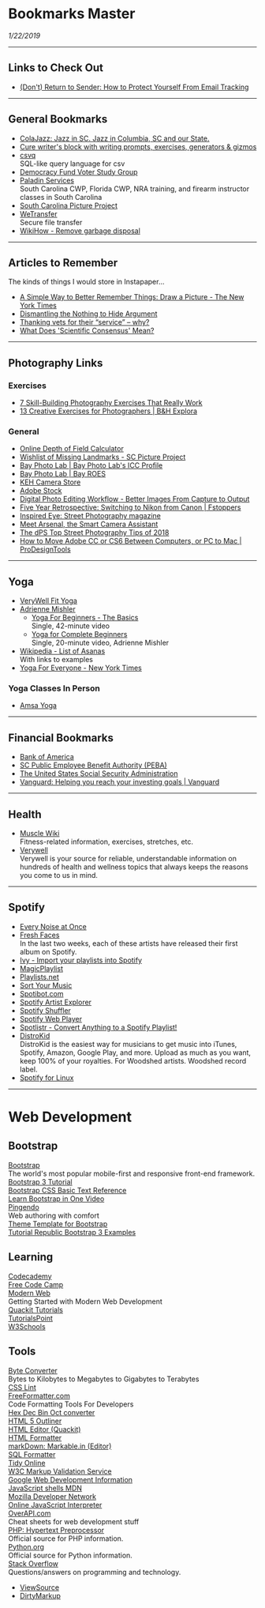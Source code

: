 # Bookmarks Master
*1/22/2019*


* * *
## Links to Check Out

- [(Don't) Return to Sender: How to Protect Yourself From Email Tracking](https://www.eff.org/deeplinks/2019/01/stop-tracking-my-emails)


* * *
## General Bookmarks

- [ColaJazz: Jazz in SC. Jazz in Columbia, SC and our State.](https://colajazz.com/)
- [Cure writer's block with writing prompts, exercises, generators & gizmos](http://www.languageisavirus.com/index.php)
- [csvq](https://mithrandie.github.io/csvq/)    
  SQL-like query language for csv
- [Democracy Fund Voter Study Group](https://www.voterstudygroup.org/)
- [Paladin Services](http://www.busman.com/default.htm)    
  South Carolina CWP, Florida CWP, NRA training, and firearm instructor classes in South Carolina
- [South Carolina Picture Project](https://scpictureproject.org/)
- [WeTransfer](https://wetransfer.com/)    
  Secure file transfer
- [WikiHow - Remove garbage disposal](https://www.wikihow.com/Remove-a-Garbage-Disposal) 

* * *
## Articles to Remember

The kinds of things I would store in Instapaper...

- [A Simple Way to Better Remember Things: Draw a Picture - The New York Times](https://www.nytimes.com/2019/01/06/smarter-living/memory-tricks-mnemonics.html)
- [Dismantling the Nothing to Hide Argument](https://www.privateinternetaccess.com/blog/2019/01/dismantling-the-nothing-to-hide-argument/)
- [Thanking vets for their “service” – why?](https://thesaker.is/thanking-vets-for-their-service-why/)
- [What Does 'Scientific Consensus' Mean?](https://www.forbes.com/sites/startswithabang/2016/06/24/what-does-scientific-consensus-mean/#152906ac6bae)

* * *
## Photography Links

### Exercises

- [7 Skill-Building Photography Exercises That Really Work](https://www.makeuseof.com/tag/photography-exercises/)
- [13 Creative Exercises for Photographers | B&H Explora](https://www.bhphotovideo.com/explora/photography/tips-and-solutions/13-creative-exercises-photographers?BI=4906)

### General

- [Online Depth of Field Calculator](http://www.dofmaster.com/dofjs.html)
- [Wishlist of Missing Landmarks - SC Picture Project](https://scpictureproject.org/sc-picture-project/missing-landmarks.html)
- [Bay Photo Lab | Bay Photo Lab's ICC Profile](https://support.bayphoto.com/customer/en/portal/articles/2144592-bay-photo-lab-s-icc-profile)
- [Bay Photo Lab | Bay ROES](https://support.bayphoto.com/customer/en/portal/topics/825956-bay-roes)
- [KEH Camera Store](https://www.keh.com/)
- [Adobe Stock](https://stock.adobe.com/)
- [Digital Photo Editing Workflow - Better Images From Capture to Output](https://digital-photography-school.com/digital-photo-editing-workflow-better-images-capture-output/)
- [Five Year Retrospective: Switching to Nikon from Canon | Fstoppers](https://fstoppers.com/originals/five-year-retrospective-switching-nikon-canon-311505?utm_source=FS_RSS&utm_medium=RSS&utm_campaign=Main_RSS)
- [Inspired Eye: Street Photography magazine](https://www.theinspiredeye.net/)
- [Meet Arsenal, the Smart Camera Assistant](https://witharsenal.com/)
- [The dPS Top Street Photography Tips of 2018](https://digital-photography-school.com/dps-top-street-photography-tips-2018/)
- [How to Move Adobe CC or CS6 Between Computers, or PC to Mac | ProDesignTools](https://prodesigntools.com/move-adobe-cs5-between-computers-or-windows-to-mac.html)

* * *
## Yoga

- [VeryWell Fit Yoga](https://www.verywellfit.com/yoga-4157113)
- [Adrienne Mishler](http://yogawithadriene.com/)  
    - [Yoga For Beginners - The Basics](https://youtu.be/pWobp3phsEU)  
      Single, 42-minute video    
    - [Yoga for Complete Beginners](https://www.youtube.com/watch?v=v7AYKMP6rOE)    
      Single, 20-minute video, Adrienne Mishler
- [Wikipedia - List of Asanas](https://en.m.wikipedia.org/wiki/List_of_asanas)    
  With links to examples 
- [Yoga For Everyone - New York Times](https://www.nytimes.com/guides/well/beginner-yoga) 

### Yoga Classes In Person  
- [Amsa Yoga](http://amsayoga.com/)

* * *
## Financial Bookmarks

- [Bank of America](https://www.bankofamerica.com/)
- [SC Public Employee Benefit Authority (PEBA)](https://peba.sc.gov/)
- [The United States Social Security Administration](https://www.ssa.gov/)
- [Vanguard: Helping you reach your investing goals | Vanguard](https://investor.vanguard.com/home/)


* * *
## Health

- [Muscle Wiki](https://musclewiki.org/)    
  Fitness-related information, exercises, stretches, etc.
- [Verywell](https://www.verywell.com/)    
   Verywell is your source for reliable, understandable information on hundreds of health and wellness topics that always keeps the reasons you come to us in mind.

* * *
## Spotify

- [Every Noise at Once](http://www.furia.com/misc/genremaps/engenremap.html)
- [Fresh Faces](http://static.echonest.com/FreshFace/)    
  In the last two weeks, each of these artists have released their first album on Spotify. 
- [Ivy - Import your playlists into Spotify](http://www.ivyishere.org/)
- [MagicPlaylist](https://magicplaylist.co/#/?_k=0o7z2z)
- [Playlists.net](http://playlists.net/)
- [Sort Your Music](http://static.echonest.com/SortYourMusic/)
- [Spotibot.com](http://spotibot.com/)
- [Spotify Artist Explorer](https://artistexplorer.spotify.com/)
- [Spotify Shuffler](http://spotifyrandomiser.azurewebsites.net/)
- [Spotify Web Player](https://play.spotify.com/?utm_source=web-player&utm_campaign=bookmark)
- [Spotlistr - Convert Anything to a Spotify Playlist!](http://spotlistr.herokuapp.com/#/search/lastfm-similar)
- [DistroKid](https://distrokid.com/)    
  DistroKid is the easiest way for musicians to get music into iTunes, Spotify, Amazon, Google Play, and more. Upload as much as you want, keep 100% of your royalties. For Woodshed artists. Woodshed record label.
- [Spotify for Linux](https://www.spotify.com/us/download/linux/)

* * *
# Web Development

## Bootstrap

[Bootstrap](http://getbootstrap.com/)  
The world's most popular mobile-first and responsive front-end framework.  
[Bootstrap 3 Tutorial](http://www.w3schools.com/bootstrap/default.asp)  
[Bootstrap CSS Basic Text Reference](http://www.w3schools.com/bootstrap/bootstrap_ref_css_text.asp)  
[Learn Bootstrap in One Video](http://www.newthinktank.com/2015/11/learn-bootstrap-one-video/)  
[Pingendo](http://pingendo.com/)  
Web authoring with comfort  
[Theme Template for Bootstrap](http://getbootstrap.com/examples/theme/)  
[Tutorial Republic Bootstrap 3 Examples](http://www.tutorialrepublic.com/twitter-bootstrap-examples.php)  

## Learning

[Codecademy](https://www.codecademy.com/)  
[Free Code Camp](https://www.freecodecamp.com/)  
[Modern Web](http://modernweb.com/2014/07/16/getting-started-modern-web-development/)  
Getting Started with Modern Web Development  
[Quackit Tutorials](http://www.quackit.com/)  
[TutorialsPoint](http://www.tutorialspoint.com/index.htm)  
[W3Schools](http://www.w3schools.com/)  

## Tools

[Byte Converter](http://www.whatsabyte.com/P1/byteconverter.htm)  
Bytes to Kilobytes to Megabytes to Gigabytes to Terabytes  
[CSS Lint](http://csslint.net/)  
[FreeFormatter.com](http://www.freeformatter.com/formatters.html)  
Code Formatting Tools For Developers  
[Hex Dec Bin Oct converter](http://calc.50x.eu/)  
[HTML 5 Outliner](https://gsnedders.html5.org/outliner/)  
[HTML Editor (Quackit)](http://www.quackit.com/html/online-html-editor/)  
[HTML Formatter](http://www.freeformatter.com/html-formatter.html)  
[markDown: Markable.in (Editor)](http://markable.in/editor/)  
[SQL Formatter](http://www.freeformatter.com/sql-formatter.html)  
[Tidy Online](http://valet.htmlhelp.com/tidy/)  
[W3C Markup Validation Service](http://validator.w3.org/)  
[Google Web Development Information](https://developers.google.com/web/)  
[JavaScript shells MDN](https://developer.mozilla.org/en-US/docs/Web/JavaScript/Shells)  
[Mozilla Developer Network](https://developer.mozilla.org/en-US/)  
[Online JavaScript Interpreter](http://math.chapman.edu/%7Ejipsen/js/)  
[OverAPI.com](http://overapi.com/)  
Cheat sheets for web development stuff  
[PHP: Hypertext Preprocessor](http://php.net/)  
Official source for PHP information.  
[Python.org](https://www.python.org/)  
Official source for Python information.  
[Stack Overflow](http://stackoverflow.com/)  
Questions/answers on programming and technology.          

- [ViewSource](http://www.dan.co.uk/viewsource/)
- [DirtyMarkup](https://dirtymarkup.com/)     
